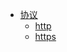 * [协议](docs/zh-cn/protocol/README.md)
	* [http](docs/zh-cn/protocol/http.md)
	* [https](docs/zh-cn/protocol/https.md)
